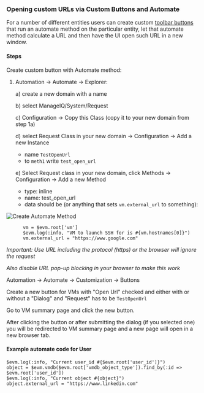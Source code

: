 ### Opening custom URLs via Custom Buttons and Automate

For a number of different entities users can create custom [toolbar
buttons](ui/toolbars.md) that run an automate method on the particular entity,
let that automate method calculate a URL and then have the UI open such URL in
a new window.

#### Steps

Create custom button with Automate method:

1) Automation -> Automate -> Explorer:

   a) create a new domain with a name

   b) select ManageIQ/System/Request

   c) Configuration -> Copy this Class (copy it to your new domain from step 1a)

   d) select Request Class in your new domain -> Configuration -> Add a new Instance
      * name `TestOpenUrl`
      * to `meth1` write `test_open_url`

   e) Select Request class in your new domain, click Methods -> Configuration -> Add a new Method
      * type: inline
      * name: test_open_url
      * data should be (or anything that sets `vm.external_url` to something):

![Create Automate Method](images/automate_url_open.png?raw=true "Create Automate Method")

```
      vm = $evm.root['vm']
      $evm.log(:info, "VM to launch SSH for is #{vm.hostnames[0]}")
      vm.external_url = "https://www.google.com"

```
*Important: Use URL including the protocol (https) or the browser will ignore the request*

*Also disable URL pop-up blocking in your browser to make this work*

Automation -> Automate -> Customization -> Buttons

Create a new button for VMs with "Open Url" checked and either with or without a "Dialog" and "Request" has to be `TestOpenUrl`

Go to VM summary page and click the new button.

After clicking the button or after submitting the dialog (if you selected one) you will be redirected to VM summary page and a new page will open in a new browser tab.

#### Example automate code for User

```
$evm.log(:info, "Current user_id #{$evm.root['user_id']}")
object = $evm.vmdb($evm.root['vmdb_object_type']).find_by(:id => $evm.root['user_id'])
$evm.log(:info, "Current object #{object}")
object.external_url = "https://www.linkedin.com"
```

